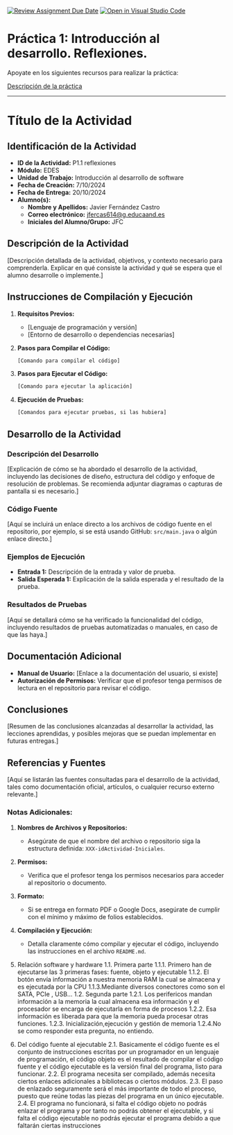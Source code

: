 [![Review Assignment Due Date](https://classroom.github.com/assets/deadline-readme-button-22041afd0340ce965d47ae6ef1cefeee28c7c493a6346c4f15d667ab976d596c.svg)](https://classroom.github.com/a/Z6NE2ogx)
[![Open in Visual Studio Code](https://classroom.github.com/assets/open-in-vscode-2e0aaae1b6195c2367325f4f02e2d04e9abb55f0b24a779b69b11b9e10269abc.svg)](https://classroom.github.com/online_ide?assignment_repo_id=16652556&assignment_repo_type=AssignmentRepo)
# Práctica 1: Introducción al desarrollo. Reflexiones.

Apoyate en los siguientes recursos para realizar la práctica:

[Descripción de la práctica](https://revilofe.github.io/section3/u01/practica/EDES-U1.-Practica010/)


---

# Título de la Actividad

## Identificación de la Actividad
- **ID de la Actividad:** P1.1 reflexiones
- **Módulo:** EDES
- **Unidad de Trabajo:** Introducción al desarrollo de software
- **Fecha de Creación:** 7/10/2024
- **Fecha de Entrega:** 20/10/2024
- **Alumno(s):** 
  - **Nombre y Apellidos:** Javier Fernández Castro
  - **Correo electrónico:** jfercas614@g.educaand.es
  - **Iniciales del Alumno/Grupo:** JFC

## Descripción de la Actividad
[Descripción detallada de la actividad, objetivos, y contexto necesario para comprenderla. Explicar en qué consiste la actividad y qué se espera que el alumno desarrolle o implemente.]

## Instrucciones de Compilación y Ejecución
1. **Requisitos Previos:**
   - [Lenguaje de programación y versión]
   - [Entorno de desarrollo o dependencias necesarias]

2. **Pasos para Compilar el Código:**
   ```bash
   [Comando para compilar el código]
   ```

3. **Pasos para Ejecutar el Código:**
   ```bash
   [Comando para ejecutar la aplicación]
   ```

4. **Ejecución de Pruebas:**
   ```bash
   [Comandos para ejecutar pruebas, si las hubiera]
   ```

## Desarrollo de la Actividad
### Descripción del Desarrollo
[Explicación de cómo se ha abordado el desarrollo de la actividad, incluyendo las decisiones de diseño, estructura del código y enfoque de resolución de problemas. Se recomienda adjuntar diagramas o capturas de pantalla si es necesario.]

### Código Fuente
[Aquí se incluirá un enlace directo a los archivos de código fuente en el repositorio, por ejemplo, si se está usando GitHub: `src/main.java` o algún enlace directo.]

### Ejemplos de Ejecución
- **Entrada 1:** Descripción de la entrada y valor de prueba.
- **Salida Esperada 1:** Explicación de la salida esperada y el resultado de la prueba.

### Resultados de Pruebas
[Aquí se detallará cómo se ha verificado la funcionalidad del código, incluyendo resultados de pruebas automatizadas o manuales, en caso de que las haya.]

## Documentación Adicional
- **Manual de Usuario:** [Enlace a la documentación del usuario, si existe]
- **Autorización de Permisos:** Verificar que el profesor tenga permisos de lectura en el repositorio para revisar el código.

## Conclusiones
[Resumen de las conclusiones alcanzadas al desarrollar la actividad, las lecciones aprendidas, y posibles mejoras que se puedan implementar en futuras entregas.]

## Referencias y Fuentes
[Aquí se listarán las fuentes consultadas para el desarrollo de la actividad, tales como documentación oficial, artículos, o cualquier recurso externo relevante.]

### Notas Adicionales:
1. **Nombres de Archivos y Repositorios:**
   - Asegúrate de que el nombre del archivo o repositorio siga la estructura definida: `XXX-idActividad-Iniciales`.
2. **Permisos:**
   - Verifica que el profesor tenga los permisos necesarios para acceder al repositorio o documento.
3. **Formato:**
   - Si se entrega en formato PDF o Google Docs, asegúrate de cumplir con el mínimo y máximo de folios establecidos.
4. **Compilación y Ejecución:**
   - Detalla claramente cómo compilar y ejecutar el código, incluyendo las instrucciones en el archivo `README.md`.


1. Relación software y hardware
1.1. Primera parte
1.1.1. Primero han de ejecutarse las 3 primeras fases: fuente, objeto y ejecutable
1.1.2. El botón envía información a nuestra memoria RAM la cual se almacena y es ejecutada por la CPU
1.1.3.Mediante diversos conectores como son el SATA, PCIe , USB...
1.2. Segunda parte
1.2.1. Los perifericos mandan información a la memoria la cual almacena esa información y el procesador se encarga de ejecutarla en forma de procesos
1.2.2. Esa información es liberada para que la memoria pueda procesar otras funciones.
1.2.3. Inicialización,ejecución y gestión de memoria
1.2.4.No se como responder esta pregunta, no entiendo.
2. Del código fuente al ejecutable
2.1. Basicamente el código fuente es el conjunto de instrucciones escritas por un programador en un lenguaje de programación, el código objeto es el resultado de compilar el código fuente y el código ejecutable es la versión final del programa, listo para funcionar.
2.2. El programa necesita ser compilado, además necesita ciertos enlaces adicionales a bibliotecas o ciertos módulos.
2.3. El paso de enlazado seguramente será el más importante de todo el proceso, puesto que reúne todas las piezas del programa en un único ejecutable.
2.4. El programa no funcionará, si falta el código objeto no podrás enlazar el programa y por tanto no podrás obtener el ejecutable, y si falta el código ejecutable no podrás ejecutar el programa debido a que faltarán ciertas instrucciones